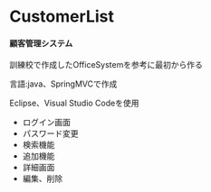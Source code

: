 # CustomerList

<h4>顧客管理システム</h4>

<p>訓練校で作成したOfficeSystemを参考に最初から作る</p>
<p>言語:java、SpringMVCで作成</p>
<p>Eclipse、Visual Studio Codeを使用</p>

<ul>
    <li>ログイン画面</li>
    <li>パスワード変更</li>
    <li>検索機能</li>
    <li>追加機能</li>
    <li>詳細画面</li>
    <li>編集、削除</li>
</ul>


